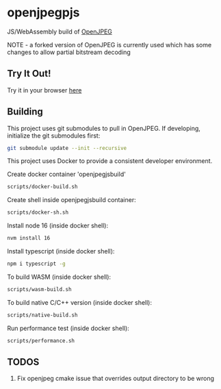 # openjpegpjs

JS/WebAssembly build of [OpenJPEG](https://github.com/uclouvain/openjpeg)

NOTE - a forked version of OpenJPEG is currently used which has some changes to allow partial bitstream decoding

## Try It Out!

Try it in your browser [here](https://chafey.github.io/openjpegjs/test/browser/index.html)

## Building

This project uses git submodules to pull in OpenJPEG.  If developing, initialize the git submodules first:

```bash
git submodule update --init --recursive
```

This project uses Docker to provide a consistent developer environment.

Create docker container 'openjpegjsbuild'

```bash
scripts/docker-build.sh
```

Create shell inside openjpegjsbuild container:

```bash
scripts/docker-sh.sh
```

Install node 16 (inside docker shell):
```bash
nvm install 16
```

Install typescript (inside docker shell):
```bash
npm i typescript -g
```

To build WASM (inside docker shell):
```bash
scripts/wasm-build.sh
```

To build native C/C++ version (inside docker shell):
```bash
scripts/native-build.sh
```

Run performance test (inside docker shell):
```bash
scripts/performance.sh
```


## TODOS

1) Fix openjpeg cmake issue that overrides output directory to be wrong